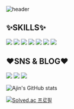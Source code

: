![header](https://capsule-render.vercel.app/api?type=waving&color=timeGradient&text=Ajin's%20GitHub&animation=twinkling)

## ✨SKILLS✨
<a href="https://github.com/chocolajin" target="_blank"><img src="https://img.shields.io/badge/javaScript-000000?style=for-the-badge&logo=javascript&logoColor=#F7DF1E"/></a>
<a href="https://github.com/chocolajin" target="_blank"><img src="https://img.shields.io/badge/TypeScript-000000?style=for-the-badge&logo=typescript&logoColor=#3178C6"/></a>
<a href="https://github.com/chocolajin" target="_blank"><img src="https://img.shields.io/badge/React-000000?style=for-the-badge&logo=react&logoColor=#61DAFB"/></a>
<a href="https://github.com/chocolajin" target="_blank"><img src="https://img.shields.io/badge/Vue-000000?style=for-the-badge&logo=vuedotjs&logoColor=#4FC08D"/></a>
<a href="https://github.com/chocolajin" target="_blank"><img src="https://img.shields.io/badge/Bootstrap-000000?style=for-the-badge&logo=bootstrap&logoColor=#7952B3"/></a>
<a href="https://github.com/chocolajin" target="_blank"><img src="https://img.shields.io/badge/python-000000?style=for-the-badge&logo=python&logoColor=#3776AB"/></a>
<a href="https://github.com/chocolajin" target="_blank"><img src="https://img.shields.io/badge/MySQL-000000?style=for-the-badge&logo=mysql&logoColor=#4479A1"/></a>


## ❤️SNS & BLOG❤️
<a href="https://www.instagram.com/a_jjjin3/" target="_blank"><img src="https://img.shields.io/badge/instagram-000000?style=for-the-badge&logo=instagram&logoColor=#E4405F"/></a>
<a href="https://velog.io/@chocolajin" target="_blank"><img src="https://img.shields.io/badge/velog-000000?style=for-the-badge&logo=velog&logoColor=#20C997"/></a>
<a href="https://wide-warlock-56f.notion.site/98bd8cf3d4094f768680a5b2473510a7" target="_blank"><img src="https://img.shields.io/badge/notion-000000?style=for-the-badge&logo=notion&logoColor=#000000"/></a>



![Ajin's GitHub stats](https://github-readme-stats.vercel.app/api?username=chocolajin&show_icons=true&theme=radical)

[![Solved.ac
프로필](http://mazassumnida.wtf/api/generate_badge?boj=ajin15)](https://solved.ac/ajin15)

<!--
**chocolajin/chocolajin** is a ✨ _special_ ✨ repository because its `README.md` (this file) appears on your GitHub profile.

Here are some ideas to get you started:

- 🔭 I’m currently working on ...
- 🌱 I’m currently learning ...
- 👯 I’m looking to collaborate on ...
- 🤔 I’m looking for help with ...
- 💬 Ask me about ...
- 📫 How to reach me: ...
- 😄 Pronouns: ...
- ⚡ Fun fact: ...
-->
